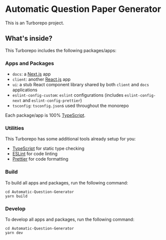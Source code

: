 # Automatic Question Paper Generator
 
This is an Turborepo project.

## What's inside?

This Turborepo includes the following packages/apps:

### Apps and Packages

- `docs`: a [Next.js](https://nextjs.org/) app
- `client`: another [React.js](https://reactjs.org/) app
- `ui`: a stub React component library shared by both `client` and `docs` applications
- `eslint-config-custom`: `eslint` configurations (includes `eslint-config-next` and `eslint-config-prettier`)
- `tsconfig`: `tsconfig.json`s used throughout the monorepo

Each package/app is 100% [TypeScript](https://www.typescriptlang.org/).

### Utilities

This Turborepo has some additional tools already setup for you:

- [TypeScript](https://www.typescriptlang.org/) for static type checking
- [ESLint](https://eslint.org/) for code linting
- [Prettier](https://prettier.io) for code formatting

### Build

To build all apps and packages, run the following command:

```
cd Automatic-Question-Generator
yarn build
```

### Develop

To develop all apps and packages, run the following command:

```
cd Automatic-Question-Generator
yarn dev
